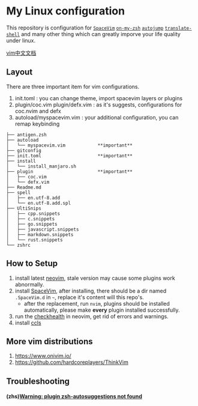 # My Linux configuration
This repository is configuration for [`SpaceVim`](http://spacevim.org/)
[`on-my-zsh`](https://github.com/robbyrussell/oh-my-zsh)
[`autojump`](https://github.com/wting/autojump) 
[`translate-shell`](https://github.com/soimort/translate-shell)
and many other thing which can greatly imporve your life quality under linux.

[vim中文文档](./doc/vim-zh.md)

## Layout
There are three important item for vim configurations.
1. init.toml : you can change theme, import spacevim layers or plugins
2. plugin/coc.vim plugin/defx.vim : as it's suggests, configurations for coc.nvim and defx
3. autoload/myspacevim.vim : your additional configuration, you can remap keybinding

```
├── antigen.zsh
├── autoload
│   └── myspacevim.vim            **important**
├── gitconfig
├── init.toml                     **important**
├── install
│   └── install_manjaro.sh
├── plugin                        **important**
│   ├── coc.vim
│   └── defx.vim
├── Readme.md
├── spell
│   ├── en.utf-8.add
│   └── en.utf-8.add.spl
├── UltiSnips
│   ├── cpp.snippets
│   ├── c.snippets
│   ├── go.snippets
│   ├── javascript.snippets
│   ├── markdown.snippets
│   └── rust.snippets
└── zshrc
```

## How to Setup
1. install latest [neovim](https://github.com/neovim/neovim), stale version may cause some plugins work abnormally.
2. install [SpaceVim](https://spacevim.org/), after installing, there should be a dir named `.SpaceVim.d` in `~`, replace it's content will this repo's.
    * after the replacement, run `nvim`, plugins should be installed automatically, please make **every** plugin installed successfully.
3. run the [checkhealth](https://neovim.io/doc/user/pi_health.html) in neovim, get rid of errors and warnings.
4. install [ccls](https://github.com/MaskRay/ccls)

## More vim distributions
1. https://www.onivim.io/
2. https://github.com/hardcoreplayers/ThinkVim

## Troubleshooting
#### (zhs)[Warning: plugin zsh-autosuggestions not found](https://github.com/robbyrussell/oh-my-zsh/issues/7688)
